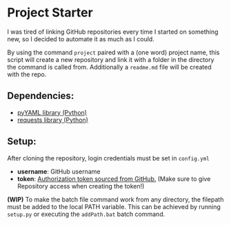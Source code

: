 Project Starter
===============

I was tired of linking GitHub repositories every time I started on something new, so I decided to automate it as much as I could.

By using the command `project` paired with a (one word) project name, this script will create a new repository and link it with a folder in the directory the command is called from. Additionally a `readme.md` file will be created with the repo.

## Dependencies:

- [pyYAML library (Python)](https://pyyaml.org/)
- [requests library (Python)](https://2.python-requests.org/en/master/)

## Setup:

After cloning the repository, login credentials must be set in `config.yml`
- **username**: GitHub username
- **token**: [Authorization token sourced from GitHub.](https://github.com/settings/tokens) (Make sure to give Repository access when creating the token!)

**(WIP)** To make the batch file command work from any directory, the filepath must be added to the local PATH variable. This can be achieved by running `setup.py` or executing the `addPath.bat` batch command.

